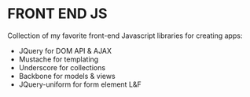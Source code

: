 # FRONT END JS

Collection of my favorite front-end Javascript libraries for creating apps:

* JQuery for DOM API & AJAX
* Mustache for templating
* Underscore for collections
* Backbone for models & views
* JQuery-uniform for form element L&F 